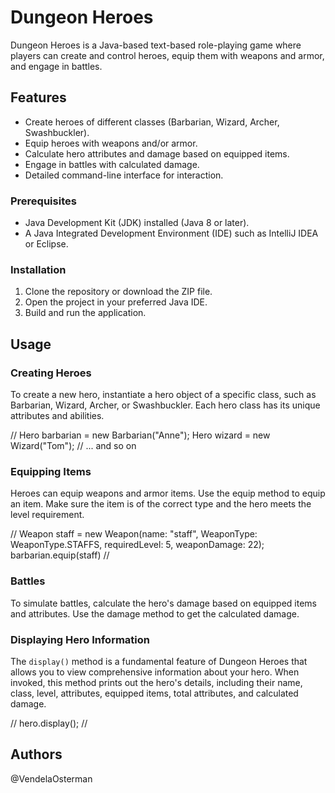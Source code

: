 # Dungeon Heroes

Dungeon Heroes is a Java-based text-based role-playing game where players can create and control heroes, equip them with weapons and armor, and engage in battles.

## Features

- Create heroes of different classes (Barbarian, Wizard, Archer, Swashbuckler).
- Equip heroes with weapons and/or armor.
- Calculate hero attributes and damage based on equipped items.
- Engage in battles with calculated damage.
- Detailed command-line interface for interaction.

### Prerequisites

- Java Development Kit (JDK) installed (Java 8 or later).
- A Java Integrated Development Environment (IDE) such as IntelliJ IDEA or Eclipse.

### Installation

1. Clone the repository or download the ZIP file.
2. Open the project in your preferred Java IDE.
3. Build and run the application.

## Usage

### Creating Heroes

To create a new hero, instantiate a hero object of a specific class, such as Barbarian, Wizard, Archer, or Swashbuckler. Each hero class has its unique attributes and abilities.

//
Hero barbarian = new Barbarian("Anne");
Hero wizard = new Wizard("Tom");
// ... and so on

### Equipping Items
Heroes can equip weapons and armor items. Use the equip method to equip an item. Make sure the item is of the correct type and the hero meets the level requirement.

// 
Weapon staff = new Weapon(name: "staff", WeaponType: WeaponType.STAFFS, requiredLevel: 5, weaponDamage: 22);
barbarian.equip(staff)
// 

### Battles
To simulate battles, calculate the hero's damage based on equipped items and attributes. Use the damage method to get the calculated damage.

### Displaying Hero Information

The `display()` method is a fundamental feature of Dungeon Heroes that allows you to view comprehensive information about your hero. When invoked, this method prints out the hero's details, including their name, class, level, attributes, equipped items, total attributes, and calculated damage.

//
hero.display();
//

## Authors

@VendelaOsterman